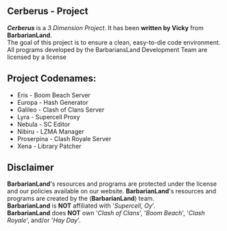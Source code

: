 ## Cerberus - Project

***Cerberus*** is a _3 Dimension Project_.
It has been **written by Vicky** from **BarbarianLand**.  
The goal of this project is to ensure a clean, easy-to-die code environment.
All programs developed by the BarbariansLand Development Team are licensed by a license

## Project Codenames:
* Eris - Boom Beach Server
* Europa - Hash Generator
* Galileo - Clash of Clans Server
* Lyra - Supercell Proxy
* Nebula - SC Editor
* Nibiru - LZMA Manager
* Proserpina - Clash Royale Server
* Xena - Library Patcher

## Disclaimer
**BarbarianLand**'s resources and programs are protected under the license and our policies available on our website.
**BarbarianLand**'s resources and programs are created by the (**BarbarianLand**) team.  
**BarbarianLand** is **NOT** affiliated with '_Supercell, Oy_'.  
**BarbarianLand** does **NOT** own '_Clash of Clans_', '_Boom Beach_', '_Clash Royale_', and/or '_Hay Day_'.

